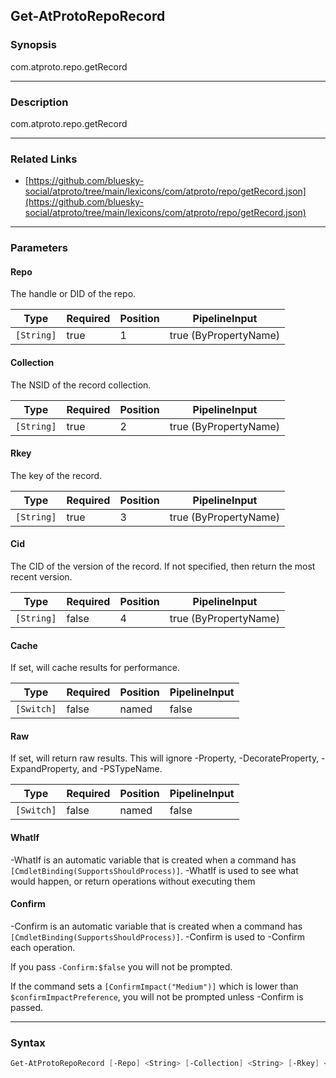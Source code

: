 Get-AtProtoRepoRecord
---------------------




### Synopsis
com.atproto.repo.getRecord



---


### Description

com.atproto.repo.getRecord



---


### Related Links
* [https://github.com/bluesky-social/atproto/tree/main/lexicons/com/atproto/repo/getRecord.json](https://github.com/bluesky-social/atproto/tree/main/lexicons/com/atproto/repo/getRecord.json)





---


### Parameters
#### **Repo**

The handle or DID of the repo.






|Type      |Required|Position|PipelineInput        |
|----------|--------|--------|---------------------|
|`[String]`|true    |1       |true (ByPropertyName)|



#### **Collection**

The NSID of the record collection.






|Type      |Required|Position|PipelineInput        |
|----------|--------|--------|---------------------|
|`[String]`|true    |2       |true (ByPropertyName)|



#### **Rkey**

The key of the record.






|Type      |Required|Position|PipelineInput        |
|----------|--------|--------|---------------------|
|`[String]`|true    |3       |true (ByPropertyName)|



#### **Cid**

The CID of the version of the record. If not specified, then return the most recent version.






|Type      |Required|Position|PipelineInput        |
|----------|--------|--------|---------------------|
|`[String]`|false   |4       |true (ByPropertyName)|



#### **Cache**

If set, will cache results for performance.






|Type      |Required|Position|PipelineInput|
|----------|--------|--------|-------------|
|`[Switch]`|false   |named   |false        |



#### **Raw**

If set, will return raw results. This will ignore -Property, -DecorateProperty, -ExpandProperty, and -PSTypeName.






|Type      |Required|Position|PipelineInput|
|----------|--------|--------|-------------|
|`[Switch]`|false   |named   |false        |



#### **WhatIf**
-WhatIf is an automatic variable that is created when a command has ```[CmdletBinding(SupportsShouldProcess)]```.
-WhatIf is used to see what would happen, or return operations without executing them
#### **Confirm**
-Confirm is an automatic variable that is created when a command has ```[CmdletBinding(SupportsShouldProcess)]```.
-Confirm is used to -Confirm each operation.

If you pass ```-Confirm:$false``` you will not be prompted.


If the command sets a ```[ConfirmImpact("Medium")]``` which is lower than ```$confirmImpactPreference```, you will not be prompted unless -Confirm is passed.



---


### Syntax
```PowerShell
Get-AtProtoRepoRecord [-Repo] <String> [-Collection] <String> [-Rkey] <String> [[-Cid] <String>] [-Cache] [-Raw] [-WhatIf] [-Confirm] [<CommonParameters>]
```
